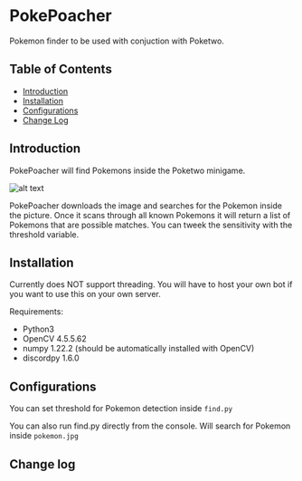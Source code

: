 # PokePoacher
Pokemon finder to be used with conjuction with Poketwo.

## Table of Contents
* [Introduction](#introduction)
* [Installation](#installation)
* [Configurations](#configurations)
* [Change Log](#change-log)

## Introduction
PokePoacher will find Pokemons inside the Poketwo minigame. 

![alt text](https://imgur.com/a/9dDMpdm)

PokePoacher downloads the image and searches for the Pokemon inside the picture. Once it scans through all known Pokemons it will return a list of Pokemons that are possible matches. You can tweek the sensitivity with the threshold variable.

## Installation
Currently does NOT support threading. You will have to host your own bot if you want to use this on your own server.

Requirements:
* Python3
* OpenCV 4.5.5.62
* numpy 1.22.2 (should be automatically installed with OpenCV)
* discordpy 1.6.0

## Configurations

You can set threshold for Pokemon detection inside `find.py`

You can also run find.py directly from the console. Will search for Pokemon inside `pokemon.jpg`

## Change log



